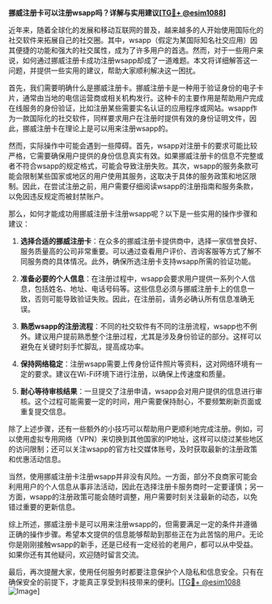 **挪威注册卡可以注册wsapp吗？详解与实用建议[[TG💪+ @esim1088](https://t.me/s/esim1088)]**

近年来，随着全球化的发展和移动互联网的普及，越来越多的人开始使用国际化的社交软件来拓展自己的社交圈。其中，wsapp（假定为某国际知名社交应用）因其便捷的功能和强大的社交属性，成为了许多用户的首选。然而，对于一些用户来说，如何通过挪威注册卡成功注册wsapp却成了一道难题。本文将详细解答这一问题，并提供一些实用的建议，帮助大家顺利解决这一困扰。

首先，我们需要明确什么是挪威注册卡。挪威注册卡是一种用于验证身份的电子卡片，通常由当地的电信运营商或相关机构发行。这种卡的主要作用是帮助用户完成在线服务的身份验证，比如注册某些需要实名认证的应用程序或网站。wsapp作为一款国际化的社交软件，同样要求用户在注册时提供有效的身份证明文件，因此，挪威注册卡在理论上是可以用来注册wsapp的。

然而，实际操作中可能会遇到一些障碍。首先，wsapp对注册卡的要求可能比较严格，它需要确保用户提供的身份信息真实有效。如果挪威注册卡的信息不完整或者不符合wsapp的规定格式，可能会导致注册失败。其次，wsapp的服务条款可能会限制某些国家或地区的用户使用其服务，这取决于具体的服务政策和地区限制。因此，在尝试注册之前，用户需要仔细阅读wsapp的注册指南和服务条款，以免因违反规定而被封禁账户。

那么，如何才能成功用挪威注册卡注册wsapp呢？以下是一些实用的操作步骤和建议：

1. **选择合适的挪威注册卡**：在众多的挪威注册卡提供商中，选择一家信誉良好、服务质量高的公司非常重要。可以通过查看用户评价、咨询客服等方式了解不同服务商的具体情况。此外，确保所选注册卡支持wsapp所需的验证功能。

2. **准备必要的个人信息**：在注册过程中，wsapp会要求用户提供一系列个人信息，包括姓名、地址、电话号码等。这些信息必须与挪威注册卡上的信息一致，否则可能导致验证失败。因此，在注册前，请务必确认所有信息准确无误。

3. **熟悉wsapp的注册流程**：不同的社交软件有不同的注册流程，wsapp也不例外。建议用户提前熟悉整个注册过程，尤其是涉及身份验证的部分。这样可以避免在关键时刻手忙脚乱，提高成功率。

4. **保持网络稳定**：注册wsapp需要上传身份证件照片等资料，这对网络环境有一定的要求。建议在Wi-Fi环境下进行注册，以确保上传速度和质量。

5. **耐心等待审核结果**：一旦提交了注册申请，wsapp会对用户提供的信息进行审核。这个过程可能需要一定的时间，用户需要保持耐心，不要频繁刷新页面或重复提交信息。

除了上述步骤，还有一些额外的小技巧可以帮助用户更顺利地完成注册。例如，可以使用虚拟专用网络（VPN）来切换到其他国家的IP地址，这样可以绕过某些地区的访问限制；还可以关注wsapp的官方社交媒体账号，及时获取最新的注册政策和优惠活动信息。

当然，使用挪威注册卡注册wsapp并非没有风险。一方面，部分不良商家可能会利用用户的个人信息从事非法活动，因此在选择注册卡服务商时一定要谨慎；另一方面，wsapp的注册政策可能会随时调整，用户需要时刻关注最新的动态，以免错过重要的更新信息。

综上所述，挪威注册卡是可以用来注册wsapp的，但需要满足一定的条件并遵循正确的操作步骤。希望本文提供的信息能够帮助到那些正在为此苦恼的用户。无论你是刚刚接触wsapp的新手，还是已经有一定经验的老用户，都可以从中受益。如果你还有其他疑问，欢迎随时留言交流。

最后，再次提醒大家，使用任何服务时都要注意保护个人隐私和信息安全。只有在确保安全的前提下，才能真正享受到科技带来的便利。[[TG💪+ @esim1088](https://t.me/s/esim1088) ![Image](https://i.postimg.cc/4NQfJmqS/Snipaste-2025-05-13-00-14-12.png)]